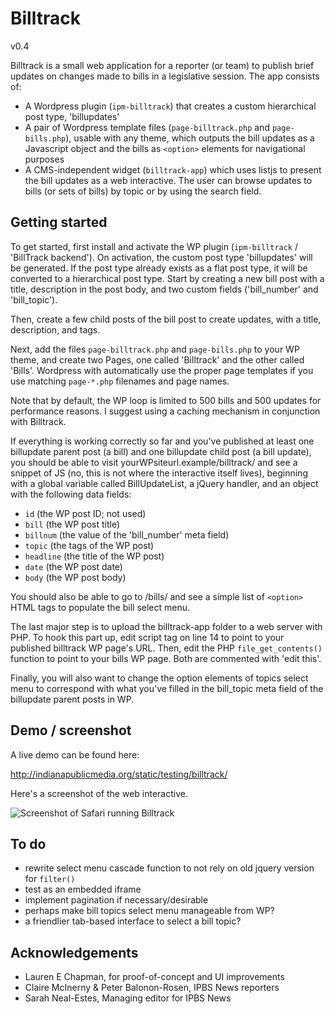 # Billtrack
v0.4

Billtrack is a small web application for a reporter (or team) to publish brief updates on changes made to bills in a legislative session. The app consists of:

* A Wordpress plugin (`ipm-billtrack`) that creates a custom hierarchical post type, 'billupdates'
* A pair of Wordpress template files (`page-billtrack.php` and `page-bills.php`), usable with any theme, which outputs the bill updates as a Javascript object and the bills as `<option>` elements for navigational purposes
* A CMS-independent widget (`billtrack-app`) which uses listjs to present the bill updates as a web interactive. The user can browse updates to bills (or sets of bills) by topic or by using the search field.

## Getting started

To get started, first install and activate the WP plugin (`ipm-billtrack` / 'BillTrack backend'). On activation, the custom post type 'billupdates' will be generated. If the post type already exists as a flat post type, it will be converted to a hierarchical post type. Start by creating a new bill post with a title, description in the post body, and two custom fields ('bill_number' and 'bill_topic').

Then, create a few child posts of the bill post to create updates, with a title, description, and tags.

Next, add the files `page-billtrack.php` and `page-bills.php` to your WP theme, and create two Pages, one called 'Billtrack' and the other called 'Bills'. Wordpress with automatically use the proper page templates if you use matching `page-*.php` filenames and page names.

Note that by default, the WP loop is limited to 500 bills and 500 updates for performance reasons. I suggest using a caching mechanism in conjunction with Billtrack.

If everything is working correctly so far and you've published at least one billupdate parent post (a bill) and one billupdate child post (a bill update), you should be able to visit yourWPsiteurl.example/billtrack/ and see a snippet of JS (no, this is not where the interactive itself lives), beginning with a global variable called BillUpdateList, a jQuery handler, and an object with the following data fields:

* `id` (the WP post ID; not used)
* `bill` (the WP post title)
* `billnum` (the value of the 'bill_number' meta field)
* `topic` (the tags of the WP post)
* `headline` (the title of the WP post)
* `date` (the WP post date)
* `body` (the WP post body)

You should also be able to go to /bills/ and see a simple list of `<option>` HTML tags to populate the bill select menu.

The last major step is to upload the billtrack-app folder to a web server with PHP. To hook this part up, edit script tag on line 14 to point to your published billtrack WP page's URL. Then, edit the PHP `file_get_contents()` function to point to your bills WP page. Both are commented with 'edit this'.

Finally, you will also want to change the option elements of topics select menu to correspond with what you've filled in the bill_topic meta field of the billupdate parent posts in WP.

## Demo / screenshot

A live demo can be found here:

http://indianapublicmedia.org/static/testing/billtrack/

Here's a screenshot of the web interactive.

![Screenshot of Safari running Billtrack](/billtrack-screenshot.png?raw=true "Screenshot of Billtrack in Safari")

## To do

* rewrite select menu cascade function to not rely on old jquery version for `filter()`
* test as an embedded iframe
* implement pagination if necessary/desirable
* perhaps make bill topics select menu manageable from WP?
* a friendlier tab-based interface to select a bill topic?

## Acknowledgements

* Lauren E Chapman, for proof-of-concept and UI improvements
* Claire McInerny & Peter Balonon-Rosen, IPBS News reporters
* Sarah Neal-Estes, Managing editor for IPBS News